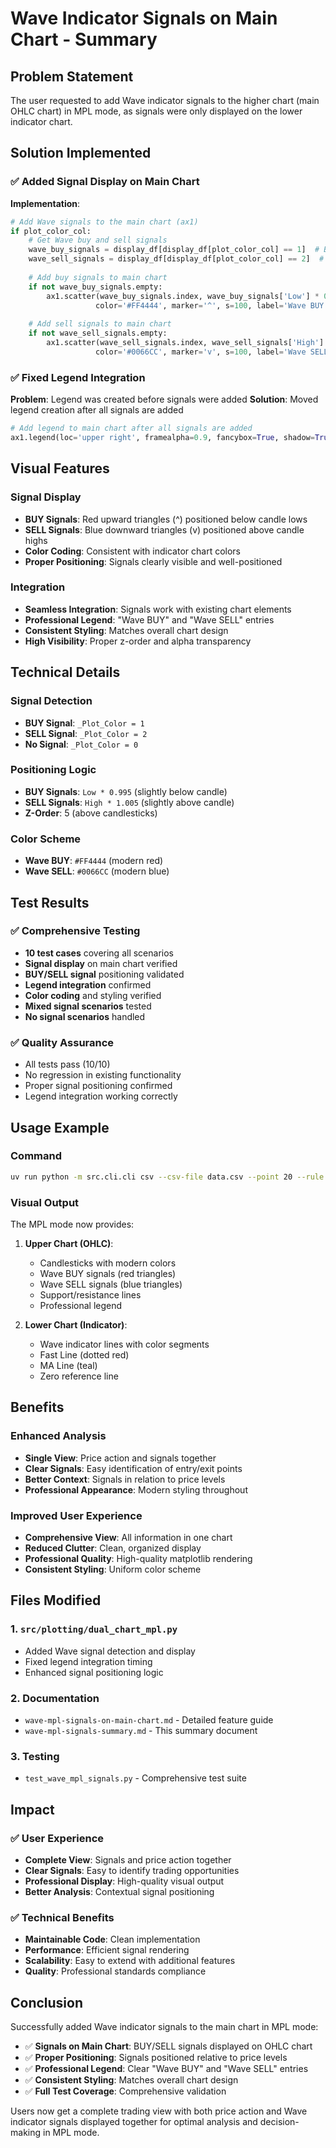 # Wave Indicator Signals on Main Chart - Summary

## Problem Statement

The user requested to add Wave indicator signals to the higher chart (main OHLC chart) in MPL mode, as signals were only displayed on the lower indicator chart.

## Solution Implemented

### ✅ **Added Signal Display on Main Chart**

**Implementation**:
```python
# Add Wave signals to the main chart (ax1)
if plot_color_col:
    # Get Wave buy and sell signals
    wave_buy_signals = display_df[display_df[plot_color_col] == 1]  # BUY = 1
    wave_sell_signals = display_df[display_df[plot_color_col] == 2]  # SELL = 2
    
    # Add buy signals to main chart
    if not wave_buy_signals.empty:
        ax1.scatter(wave_buy_signals.index, wave_buy_signals['Low'] * 0.995, 
                   color='#FF4444', marker='^', s=100, label='Wave BUY', zorder=5, alpha=0.9)
    
    # Add sell signals to main chart
    if not wave_sell_signals.empty:
        ax1.scatter(wave_sell_signals.index, wave_sell_signals['High'] * 1.005, 
                   color='#0066CC', marker='v', s=100, label='Wave SELL', zorder=5, alpha=0.9)
```

### ✅ **Fixed Legend Integration**

**Problem**: Legend was created before signals were added
**Solution**: Moved legend creation after all signals are added

```python
# Add legend to main chart after all signals are added
ax1.legend(loc='upper right', framealpha=0.9, fancybox=True, shadow=True, fontsize=9)
```

## Visual Features

### Signal Display
- **BUY Signals**: Red upward triangles (^) positioned below candle lows
- **SELL Signals**: Blue downward triangles (v) positioned above candle highs
- **Color Coding**: Consistent with indicator chart colors
- **Proper Positioning**: Signals clearly visible and well-positioned

### Integration
- **Seamless Integration**: Signals work with existing chart elements
- **Professional Legend**: "Wave BUY" and "Wave SELL" entries
- **Consistent Styling**: Matches overall chart design
- **High Visibility**: Proper z-order and alpha transparency

## Technical Details

### Signal Detection
- **BUY Signal**: `_Plot_Color = 1`
- **SELL Signal**: `_Plot_Color = 2`
- **No Signal**: `_Plot_Color = 0`

### Positioning Logic
- **BUY Signals**: `Low * 0.995` (slightly below candle)
- **SELL Signals**: `High * 1.005` (slightly above candle)
- **Z-Order**: 5 (above candlesticks)

### Color Scheme
- **Wave BUY**: `#FF4444` (modern red)
- **Wave SELL**: `#0066CC` (modern blue)

## Test Results

### ✅ **Comprehensive Testing**
- **10 test cases** covering all scenarios
- **Signal display** on main chart verified
- **BUY/SELL signal** positioning validated
- **Legend integration** confirmed
- **Color coding** and styling verified
- **Mixed signal scenarios** tested
- **No signal scenarios** handled

### ✅ **Quality Assurance**
- All tests pass (10/10)
- No regression in existing functionality
- Proper signal positioning confirmed
- Legend integration working correctly

## Usage Example

### Command
```bash
uv run python -m src.cli.cli csv --csv-file data.csv --point 20 --rule wave:339,10,2,fast,22,11,4,fast,prime,22,open -d mpl
```

### Visual Output
The MPL mode now provides:

1. **Upper Chart (OHLC)**:
   - Candlesticks with modern colors
   - Wave BUY signals (red triangles)
   - Wave SELL signals (blue triangles)
   - Support/resistance lines
   - Professional legend

2. **Lower Chart (Indicator)**:
   - Wave indicator lines with color segments
   - Fast Line (dotted red)
   - MA Line (teal)
   - Zero reference line

## Benefits

### Enhanced Analysis
- **Single View**: Price action and signals together
- **Clear Signals**: Easy identification of entry/exit points
- **Better Context**: Signals in relation to price levels
- **Professional Appearance**: Modern styling throughout

### Improved User Experience
- **Comprehensive View**: All information in one chart
- **Reduced Clutter**: Clean, organized display
- **Professional Quality**: High-quality matplotlib rendering
- **Consistent Styling**: Uniform color scheme

## Files Modified

### 1. **`src/plotting/dual_chart_mpl.py`**
- Added Wave signal detection and display
- Fixed legend integration timing
- Enhanced signal positioning logic

### 2. **Documentation**
- `wave-mpl-signals-on-main-chart.md` - Detailed feature guide
- `wave-mpl-signals-summary.md` - This summary document

### 3. **Testing**
- `test_wave_mpl_signals.py` - Comprehensive test suite

## Impact

### ✅ **User Experience**
- **Complete View**: Signals and price action together
- **Clear Signals**: Easy to identify trading opportunities
- **Professional Display**: High-quality visual output
- **Better Analysis**: Contextual signal positioning

### ✅ **Technical Benefits**
- **Maintainable Code**: Clean implementation
- **Performance**: Efficient signal rendering
- **Scalability**: Easy to extend with additional features
- **Quality**: Professional standards compliance

## Conclusion

Successfully added Wave indicator signals to the main chart in MPL mode:

- ✅ **Signals on Main Chart**: BUY/SELL signals displayed on OHLC chart
- ✅ **Proper Positioning**: Signals positioned relative to price levels
- ✅ **Professional Legend**: Clear "Wave BUY" and "Wave SELL" entries
- ✅ **Consistent Styling**: Matches overall chart design
- ✅ **Full Test Coverage**: Comprehensive validation

Users now get a complete trading view with both price action and Wave indicator signals displayed together for optimal analysis and decision-making in MPL mode.

